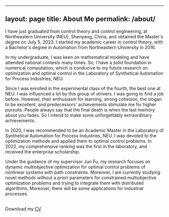 <!--
 * @Author: zcxyUBC zcxy0218@gmail.com
 * @Date: 2024-03-27 10:37:31
 * @LastEditors: zcxyUBC zcxy0218@gmail.com
 * @LastEditTime: 2024-03-27 10:39:07
 * @FilePath: /zcxyUBC/about.md
 * @Description: 这是默认设置,请设置`customMade`, 打开koroFileHeader查看配置 进行设置: https://github.com/OBKoro1/koro1FileHeader/wiki/%E9%85%8D%E7%BD%AE
-->
---
layout: page
title: About Me
permalink: /about/
---
I have just graduated from control theory and control engineering, at Northeastern University (NEU), Shenyang, China, and obtained the Master's degree on July 5, 2023. I started my academic career in control theory, with a Bachelor's degree in Automation from Northeastern University in 2016.

In my undergraduate, I was keen on mathematical modeling and have attended national contests many times. So, I have a solid foundation in numerical computation, which is conducive to my future research on optimization and optimal control in the Laboratory of Synthetical Automation for Process Industries, NEU.

Since I was enrolled in the experimental class of the fourth, the best one at NEU. I was influenced a lot by this group of strivers. I was going to find a job before. However, their enthusiasm for learning, strong cohesion, the slogan to be excellent, and predecessors' achievements stimulate me for higher pursuits. People always say that the final death is when the last memory about you fades. So I intend to make some unforgettably extraordinary achievements.

In 2020, I was recommended to be an Academic Master in the Laboratory of Synthetical Automation for Process Industries, NEU. I was devoted to the optimization methods and applied them to optimal control problems. In 2022, my comprehensive ranking was the first in the laboratory, and received the enterprise scholarship.

 Under the guidance of my supervisor Jun Fu, my research focuses on dynamic multiobjective optimization for optimal control problems of nonlinear systems with path constraints. Moreover, I am currently studying novel methods without a priori parameters for constrained multiobjective optimization problems and trying to integrate them with distributed algorithms. Moreover, there will be some applications for industrial processes.

<br>
Download my <a href="https://github.com/zcxyubc/zcxyubc.github.io/raw/master/Zou%20Chenxuanyin's%20CV.pdf">CV</a><br>
<br>



